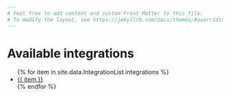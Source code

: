 ```yaml
---
# Feel free to add content and custom Front Matter to this file.
# To modify the layout, see https://jekyllrb.com/docs/themes/#overriding-theme-defaults
---
```


# Available integrations

<ul>
   {% for item in site.data.IntegrationList.integrations %}
      <li><a href="integrations/{{ item }}"> {{ item }}</a></li>
   {% endfor %}
</ul>